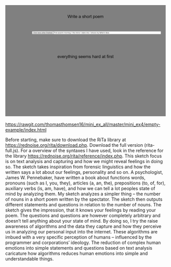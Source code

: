 ![alt text](https://github.com/thomasthomsen16/mini_ex_all/blob/master/mini_ex4/data_feelings_scr.png?raw=true)

https://rawgit.com/thomasthomsen16/mini_ex_all/master/mini_ex4/empty-example/index.html

Before starting, make sure to download the RiTa library at https://rednoise.org/rita/download.php. Download the full version (rita-full.js). For a overview of the syntaxes I have used, look in the reference for the library https://rednoise.org/rita/reference/index.php.
    This sketch focus is on text analysis and capturing and how we might reveal feelings in doing so. The sketch takes inspiration from forensic linguistics and how the written says a lot about our feelings, personality and so on. A psychologist, James W. Pennebaker, have written a book about functions words, pronouns (such as I, you, they), articles (a, an, the), prepositions (to, of, for), auxiliary verbs (is, am, have), and how we can tell a lot peoples state of mind by analyzing them. My sketch analyzes a simpler thing – the number of nouns in a short poem written by the spectator. The sketch then outputs different statements and questions in relation to the number of nouns. The sketch gives the impression, that it knows your feelings by reading your poem. The questions and questions are however completely arbitrary and doesn’t tell anything about your state of mind. By doing so, I try the raise awareness of algorithms and the data they capture and how they perceive us in analyzing our personal input into the internet. These algorithms are imbued with a very specific perception of humans – influenced by the programmer and corporations’ ideology. The reduction of complex human emotions into simple statements and questions based on text analysis caricature how algorithms reduces human emotions into simple and understandable things.
